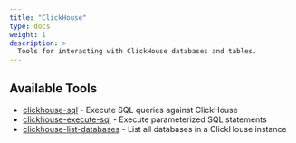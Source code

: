 ```yaml
---
title: "ClickHouse"
type: docs
weight: 1
description: >
  Tools for interacting with ClickHouse databases and tables.
---
```


## Available Tools

- [clickhouse-sql](clickhouse-sql.md) - Execute SQL queries against ClickHouse
- [clickhouse-execute-sql](clickhouse-execute-sql.md) - Execute parameterized SQL statements
- [clickhouse-list-databases](clickhouse-list-databases.md) - List all databases in a ClickHouse instance
